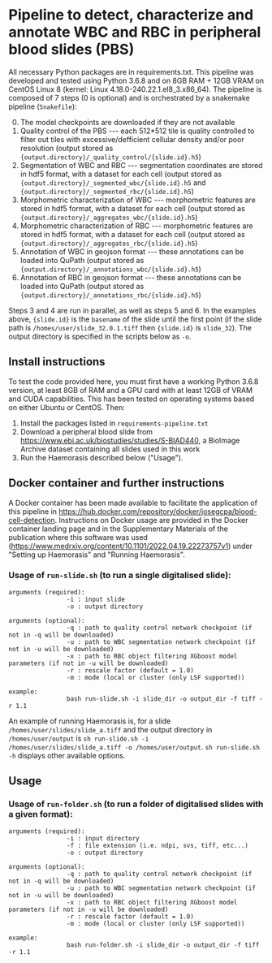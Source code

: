 # Pipeline to detect, characterize and annotate WBC and RBC in peripheral blood slides (PBS)

All necessary Python packages are in requirements.txt. This pipeline was developed and tested using Python 3.6.8 and on 8GB RAM + 12GB VRAM on CentOS Linux 8 (kernel: Linux 4.18.0-240.22.1.el8_3.x86_64). The pipeline is composed of 7 steps (0 is optional) and is orchestrated by a snakemake pipeline (`Snakefile`):

0. The model checkpoints are downloaded if they are not available
1. Quality control of the PBS --- each 512*512 tile is quality controlled to filter out tiles with excessive/defficient cellular density and/or poor resolution (output stored as `{output.directory}/_quality_control/{slide.id}.h5`)
2. Segmentation of WBC and RBC --- segmentation coordinates are stored in hdf5 format, with a dataset for each cell (output stored as `{output.directory}/_segmented_wbc/{slide.id}.h5` and `{output.directory}/_segmented_rbc/{slide.id}.h5`)
3. Morphometric characterization of WBC --- morphometric features are stored in hdf5 format, with a dataset for each cell (output stored as `{output.directory}/_aggregates_wbc/{slide.id}.h5`)
4. Morphometric characterization of RBC --- morphometric features are stored in hdf5 format, with a dataset for each cell (output stored as `{output.directory}/_aggregates_rbc/{slide.id}.h5`)
5. Annotation of WBC in geojson format --- these annotations can be loaded into QuPath (output stored as `{output.directory}/_annotations_wbc/{slide.id}.h5`)
6. Annotation of RBC in geojson format --- these annotations can be loaded into QuPath (output stored as `{output.directory}/_annotations_rbc/{slide.id}.h5`)

Steps 3 and 4 are run in parallel, as well as steps 5 and 6. In the examples above, `{slide.id}` is the `basename` of the slide until the first point (if the slide path is `/homes/user/slide_32.0.1.tiff` then `{slide.id}` is `slide_32`). The output directory is specified in the scripts below as `-o`.

## Install instructions

To test the code provided here, you must first have a working Python 3.6.8 version, at least 8GB of RAM and a GPU card with at least 12GB of VRAM and CUDA capabilities. This has been tested on operating systems based on either Ubuntu or CentOS. Then:

1. Install the packages listed in `requirements-pipeline.txt`
2. Download a peripheral blood slide from https://www.ebi.ac.uk/biostudies/studies/S-BIAD440, a BioImage Archive dataset containing all slides used in this work 
3. Run the Haemorasis described below ("Usage").

## Docker container and further instructions

A Docker container has been made available to facilitate the application of this pipeline in https://hub.docker.com/repository/docker/josegcpa/blood-cell-detection. Instructions on Docker usage are provided in the Docker container landing page and in the Supplementary Materials of the publication where this software was used (https://www.medrxiv.org/content/10.1101/2022.04.19.22273757v1) under "Setting up Haemorasis" and "Running Haemorasis".

### Usage of `run-slide.sh` (to run a single digitalised slide):

```
arguments (required):
                -i : input slide
                -o : output directory

arguments (optional):
                -q : path to quality control network checkpoint (if not in -q will be downloaded)
                -u : path to WBC segmentation network checkpoint (if not in -u will be downloaded)
                -x : path to RBC object filtering XGboost model parameters (if not in -u will be downloaded)
                -r : rescale factor (default = 1.0)
                -m : mode (local or cluster (only LSF supported))

example:
                bash run-slide.sh -i slide_dir -o output_dir -f tiff -r 1.1
```

An example of running Haemorasis is, for a slide `/homes/user/slides/slide_a.tiff` and the output directory in `/homes/user/output` is `sh run-slide.sh -i /homes/user/slides/slide_a.tiff -o /homes/user/output`. `sh run-slide.sh -h` displays other available options.

## Usage

### Usage of `run-folder.sh` (to run a folder of digitalised slides with a given format):

```
arguments (required):
                -i : input directory
                -f : file extension (i.e. ndpi, svs, tiff, etc...)
                -o : output directory

arguments (optional):
                -q : path to quality control network checkpoint (if not in -q will be downloaded)
                -u : path to WBC segmentation network checkpoint (if not in -u will be downloaded)
                -x : path to RBC object filtering XGboost model parameters (if not in -u will be downloaded)
                -r : rescale factor (default = 1.0)
                -m : mode (local or cluster (only LSF supported))

example:
                bash run-folder.sh -i slide_dir -o output_dir -f tiff -r 1.1
```